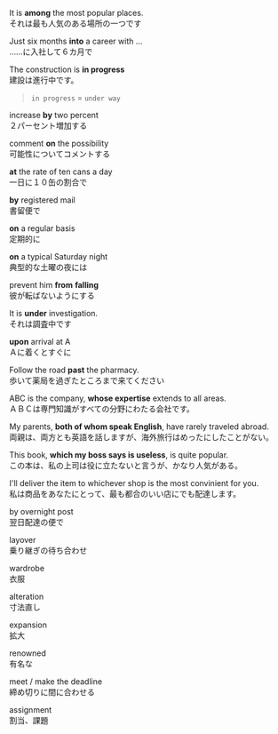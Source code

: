 It is **among** the most popular places.  
それは最も人気のある場所の一つです

Just six months **into** a career with ...  
……に入社して６カ月で

The construction is **in progress**  
建設は進行中です。

> `in progress` = `under way`

increase **by** two percent  
２パーセント増加する

comment **on** the possibility  
可能性についてコメントする

**at** the rate of ten cans a day  
一日に１０缶の割合で

**by** registered mail  
書留便で

**on** a regular basis  
定期的に

**on** a typical Saturday night  
典型的な土曜の夜には

prevent him **from** **falling**  
彼が転ばないようにする

It is **under** investigation.  
それは調査中です

**upon** arrival at A  
Ａに着くとすぐに

Follow the road **past** the pharmacy.  
歩いて薬局を過ぎたところまで来てください

ABC is the company, **whose expertise** extends to all areas.  
ＡＢＣは専門知識がすべての分野にわたる会社です。

My parents, **both of whom speak English**, have rarely traveled abroad.  
両親は、両方とも英語を話しますが、海外旅行はめったにしたことがない。

This book, **which my boss says is useless**, is quite popular.  
この本は、私の上司は役に立たないと言うが、かなり人気がある。

I'll deliver the item to whichever shop is the most convinient for you.  
私は商品をあなたにとって、最も都合のいい店にでも配達します。

by overnight post  
翌日配達の便で

layover  
乗り継ぎの待ち合わせ

wardrobe  
衣服

alteration  
寸法直し

expansion  
拡大

renowned  
有名な

meet / make the deadline  
締め切りに間に合わせる

assignment  
割当、課題
